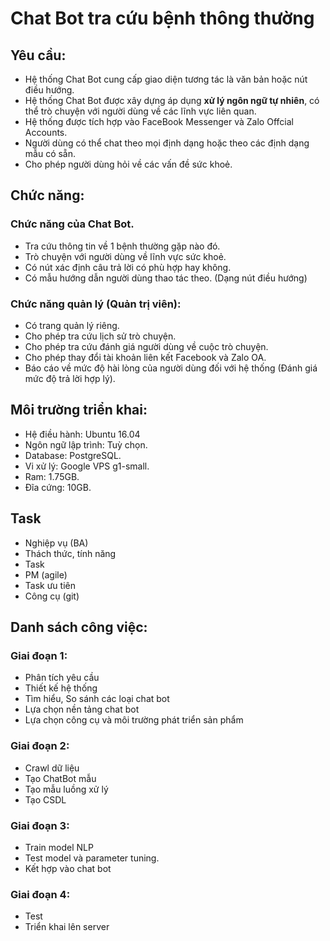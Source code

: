 # Chat Bot tra cứu bệnh thông thường

## Yêu cầu:
* Hệ thống Chat Bot cung cấp giao diện tương tác là văn bản hoặc nút điều hướng.
* Hệ thống Chat Bot được xây dựng áp dụng **xử lý ngôn ngữ tự nhiên**, có thể trò chuyện với người dùng về các lĩnh vực liên quan.
* Hệ thống được tích hợp vào FaceBook Messenger và Zalo Offcial Accounts.
* Người dùng có thể chat theo mọi định dạng hoặc theo các định dạng mẫu có sẵn.
* Cho phép người dùng hỏi về các vấn đề sức khoẻ.

## Chức năng:
### Chức năng của Chat Bot.
* Tra cứu thông tin về 1 bệnh thường gặp nào đó.
* Trò chuyện với người dùng về lĩnh vực sức khoẻ.
* Có nút xác định câu trả lời có phù hợp hay không.
* Có mẫu hướng dẫn người dùng thao tác theo. (Dạng nút điều hướng)

### Chức năng quản lý (Quản trị viên):
* Có trang quản lý riêng.
* Cho phép tra cứu lịch sử trò chuyện.
* Cho phép tra cứu đánh giá người dùng về cuộc trò chuyện.
* Cho phép thay đổi tài khoản liên kết Facebook và Zalo OA.
* Báo cáo về mức độ hài lòng của người dùng đối với hệ thống (Đánh giá mức độ trả lời hợp lý).

## Môi trường triển khai:
* Hệ điều hành: Ubuntu 16.04
* Ngôn ngữ lập trình: Tuỳ chọn.
* Database: PostgreSQL.
* Vi xử lý: Google VPS g1-small.
* Ram: 1.75GB.
* Đĩa cứng: 10GB.


## Task
* Nghiệp vụ (BA)
* Thách thức, tính năng
* Task
* PM (agile)
* Task ưu tiên
* Công cụ (git)


## Danh sách công việc:
### Giai đoạn 1:
* Phân tích yêu cầu
* Thiết kế hệ thống
* Tìm hiểu, So sánh các loại chat bot
* Lựa chọn nền tảng chat bot
* Lựa chọn công cụ và môi trường phát triển sản phẩm

### Giai đoạn 2:
* Crawl dữ liệu
* Tạo ChatBot mẫu
* Tạo mẫu luồng xử lý
* Tạo CSDL

### Giai đoạn 3:
* Train model NLP
* Test model và parameter tuning.
* Kết hợp vào chat bot

### Giai đoạn 4:
* Test
* Triển khai lên server

